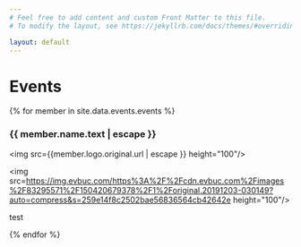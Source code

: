 ```yaml
---
# Feel free to add content and custom Front Matter to this file.
# To modify the layout, see https://jekyllrb.com/docs/themes/#overriding-theme-defaults

layout: default
---
```


# Events

{% for member in site.data.events.events %}

### {{ member.name.text | escape }}

<img src={{member.logo.original.url | escape }} height="100"/>


<img src=https://img.evbuc.com/https%3A%2F%2Fcdn.evbuc.com%2Fimages%2F83295571%2F150420679378%2F1%2Foriginal.20191203-030149?auto=compress&s=259e14f8c2502bae56836564cb42642e height="100"/>

test



{% endfor %}